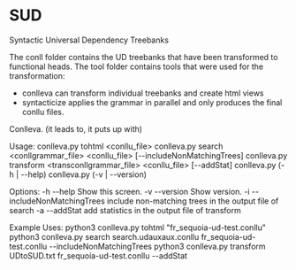 # SUD
Syntactic Universal Dependency Treebanks

The conll folder contains the UD treebanks that have been transformed to functional heads.
The tool folder contains tools that were used for the transformation: 
- conlleva can transform individual treebanks and create html views
- syntacticize applies the grammar in parallel and only produces the final conllu files.

Conlleva. (it leads to, it puts up with)

Usage:
  conlleva.py tohtml <conllu_file>
  conlleva.py search <conllgrammar_file> <conllu_file> [--includeNonMatchingTrees]
  conlleva.py transform <transconllgrammar_file> <conllu_file> [--addStat]
  conlleva.py (-h | --help)
  conlleva.py (-v | --version)

Options:
  -h --help  Show this screen.
  -v --version  Show version.
  -i --includeNonMatchingTrees  include non-matching trees in the output file of search
  -a --addStat  add statistics in the output file of transform

Example Uses:
python3 conlleva.py tohtml "fr_sequoia-ud-test.conllu"
python3 conlleva.py search search.udauxaux.conllu fr_sequoia-ud-test.conllu --includeNonMatchingTrees
python3 conlleva.py transform UDtoSUD.txt fr_sequoia-ud-test.conllu --addStat

